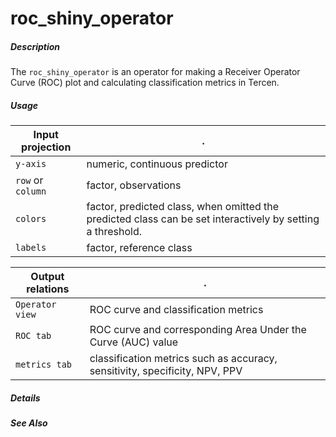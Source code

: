 # roc_shiny_operator

##### Description

The `roc_shiny_operator` is an operator for making a Receiver Operator Curve (ROC) plot and calculating classification metrics in Tercen.

##### Usage

Input projection|.
---|---
`y-axis`        | numeric, continuous predictor  
`row`  or `column`| factor, observations 
`colors`        | factor, predicted class, when omitted the predicted class can be set interactively by setting a threshold. 
`labels`        | factor, reference class 

Output relations|.
---|---
`Operator view`        | ROC curve and classification metrics
`ROC tab` | ROC curve and corresponding Area Under the Curve (AUC) value
`metrics tab`| classification metrics such as accuracy, sensitivity, specificity, NPV, PPV

##### Details


##### See Also


